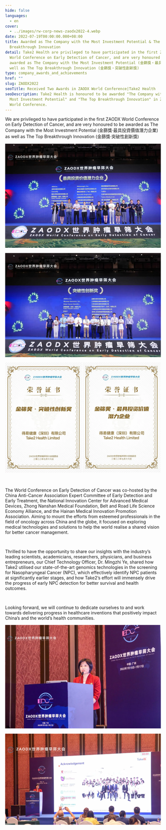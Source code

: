 ```yaml
---
hide: false
languages:
  - en
cover:
  - ../images/rw-corp-news-zaodx2022-4.webp
date: 2022-07-19T00:00:00.000+08:00
title: Awarded as The Company with the Most Investment Potential & The Top
  Breakthrough Innovation
detail: Take2 Health are privileged to have participated in the first ZAODX
  World Conference on Early Detection of Cancer, and are very honoured to be
  awarded as The Company with the Most Investment Potential (金篩獎‧最具投資價值潛力企業) as
  well as The Top Breakthrough Innovation (金篩獎‧突破性創新獎)
type: company_awards_and_achievements
href: ""
slug: ZAODX2022
seoTitle: Received Two Awards in ZAODX World Conference|Take2 Health
seoDescription: Take2 Health is honoured to be awarded "The Company with the
  Most Investment Potential" and "The Top Breakthrough Innovation" in ZAODX
  World Conference.
---
```

We are privileged to have participated in the first ZAODX World Conference on Early Detection of Cancer, and are very honoured to be awarded as The Company with the Most Investment Potential (金篩獎‧最具投資價值潛力企業) as well as The Top Breakthrough Innovation (金篩獎‧突破性創新獎)

![Take2 Health Received Two Awards in ZAODX World Conference](../images/rw-corp-news-zaodx2022-1.webp)

![Take2 Health Received Two Awards in ZAODX World Conference](../images/rw-corp-news-zaodx2022-2.webp)

![Take2 Health Received Two Awards in ZAODX World Conference](../images/rw-corp-news-zaodx2022-3.webp)

<br/>

The World Conference on Early Detection of Cancer was co-hosted by the China Anti-Cancer Association Expert Committee of Early Detection and Early Treatment, the National Innovation Center for Advanced Medical Devices, Zhong Nanshan Medical Foundation, Belt and Road Life Science Economy Alliance, and the Hainan Medical Innovation Promotion Association. Aiming to mount the efforts from esteemed professionals in the field of oncology across China and the globe, it focused on exploring medical technologies and solutions to help the world realise a shared vision for better cancer management.

<br/>

Thrilled to have the opportunity to share our insights with the industry’s leading scientists, academicians, researchers, physicians, and business entrepreneurs, our Chief Technology Officer, Dr. Mingzhi Ye, shared how Take2 utilised our state-of-the-art genomics technologies in the screening for Nasopharyngeal Cancer (NPC), which effectively identify NPC patients at significantly earlier stages, and how Take2’s effort will immensely drive the progress of early NPC detection for better survival and health outcomes.

<br/>

Looking forward, we will continue to dedicate ourselves to and work towards delivering progress in healthcare inventions that positively impact China’s and the world’s health communities.

![Take2 Health Received Two Awards in ZAODX World Conference](../images/rw-corp-news-zaodx2022-4.webp)

![Take2 Health Received Two Awards in ZAODX World Conference](../images/rw-corp-news-zaodx2022-5.webp)